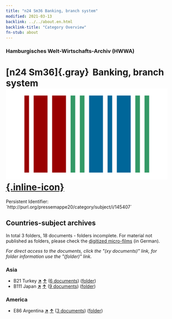 ```yaml
---
title: "n24 Sm36 Banking, branch system"
modified: 2021-03-13
backlink: ../../about.en.html
backlink-title: "Category Overview"
fn-stub: about
---
```


### Hamburgisches Welt-Wirtschafts-Archiv (HWWA)

# [n24 Sm36]{.gray}&#8201; Banking, branch system &#160; [![Wikidata](/images/Wikidata-logo.svg "Wikidata"){.inline-icon}](http://www.wikidata.org/entity/Q104711059)

<div class="hint">Persistent Identifier: `http://purl.org/pressemappe20/category/subject/i/145407`</div>







## Countries-subject archives





In total 3 folders, 18 documents - folders incomplete.
For material not published as folders, please check the [digitized micro-films](/film/h1_sh.de.html) (in German).

_For direct access to the documents, click the "(xy documents)" link, for folder information use the "(folder)" link._



### Asia

- B21 Turkey [**&nearr;**](../../../geo/i/141111/about.en.html "Turkey (all folders)") [**&uarr;**](../../../geo/about.en.html#B21 "Country category system") (<a href="https://pm20.zbw.eu/iiifview/folder/sh/141111,145407" title="about: Turkey : Banking, branch system" target="_blank">6 documents</a>) ([folder](../../../../folder/sh/1411xx/141111/1454xx/145407/about.en.html))
- B111 Japan [**&nearr;**](../../../geo/i/141272/about.en.html "Japan (all folders)") [**&uarr;**](../../../geo/about.en.html#B111 "Country category system") (<a href="https://pm20.zbw.eu/iiifview/folder/sh/141272,145407" title="about: Japan : Banking, branch system" target="_blank">9 documents</a>) ([folder](../../../../folder/sh/1412xx/141272/1454xx/145407/about.en.html))

### America

- E86 Argentina [**&nearr;**](../../../geo/i/141692/about.en.html "Argentina (all folders)") [**&uarr;**](../../../geo/about.en.html#E86 "Country category system") (<a href="https://pm20.zbw.eu/iiifview/folder/sh/141692,145407" title="about: Argentina : Banking, branch system" target="_blank">3 documents</a>) ([folder](../../../../folder/sh/1416xx/141692/1454xx/145407/about.en.html))








